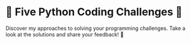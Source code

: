 # 🐍 Five Python Coding Challenges 🧩

Discover my approaches to solving your programming challenges. Take a look at the solutions and share your feedback! 🙌